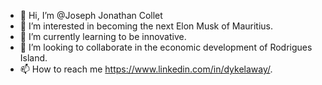- 👋 Hi, I’m @Joseph Jonathan Collet
- 👀 I’m interested in becoming the next Elon Musk of Mauritius.
- 🌱 I’m currently learning to be innovative.
- 💞️ I’m looking to collaborate in the economic development of Rodrigues Island.
- 📫 How to reach me https://www.linkedin.com/in/dykelaway/.

<!---
Dykel/Dykel is a ✨ special ✨ repository because its `README.md` (this file) appears on your GitHub profile.
You can click the Preview link to take a look at your changes.
--->
